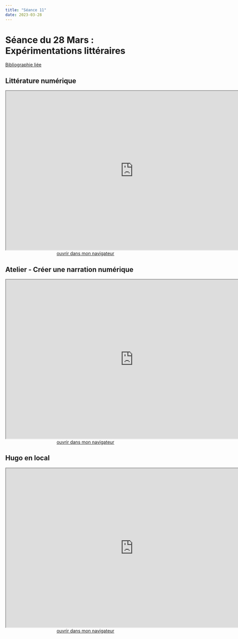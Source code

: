 ```yaml
--- 
title: "Séance 11"
date: 2023-03-28
---
```


# Séance du 28 Mars : Expérimentations littéraires

[Bibliographie liée](https://www.zotero.org/groups/4823133/fra3825-2023/collections/UCDBXI23)

## Littérature numérique 

<iframe src="https://mmellet.github.io/FRA3825_2023/slides/Seance-11-1.html" title="description"  height="500" width="800" allowfullscreen="allowfullscreen"></iframe>

<div style="text-align:center">
<a href="https://mmellet.github.io/FRA3825_2023/slides/Seance-11-1.html" target="_blank">ouvrir dans mon navigateur</a>
</div>

## Atelier - Créer une narration numérique

<iframe src="https://mmellet.github.io/FRA3825_2023/slides/Atelier-8.html" title="description"  height="500" width="800" allowfullscreen="allowfullscreen"></iframe>

<div style="text-align:center">
<a href="https://mmellet.github.io/FRA3825_2023/slides/Atelier-8.html" target="_blank">ouvrir dans mon navigateur</a>
</div>


## Hugo en local

<iframe src="https://mmellet.github.io/FRA3825_2023/slides/Carnet-deploiement.html#/19" title="description"  height="500" width="800" allowfullscreen="allowfullscreen"></iframe>

<div style="text-align:center">
<a href="https://mmellet.github.io/FRA3825_2023/slides/Carnet-deploiement.html#/19" target="_blank">ouvrir dans mon navigateur</a>
</div>

